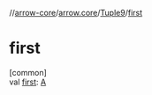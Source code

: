 //[arrow-core](../../../index.md)/[arrow.core](../index.md)/[Tuple9](index.md)/[first](first.md)

# first

[common]\
val [first](first.md): [A](index.md)
